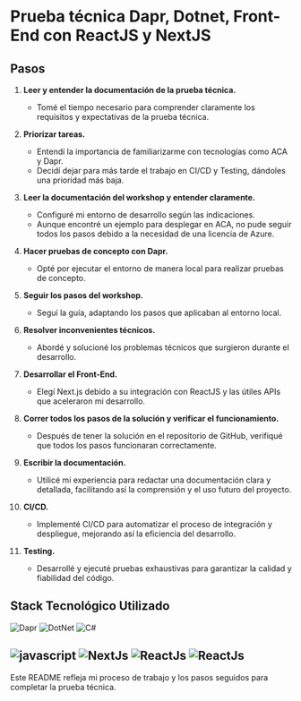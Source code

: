 # Prueba técnica Dapr, Dotnet, Front-End con ReactJS y NextJS

## Pasos

1. **Leer y entender la documentación de la prueba técnica.**
   - Tomé el tiempo necesario para comprender claramente los requisitos y expectativas de la prueba técnica.

2. **Priorizar tareas.**
   - Entendí la importancia de familiarizarme con tecnologías como ACA y Dapr.
   - Decidí dejar para más tarde el trabajo en CI/CD y Testing, dándoles una prioridad más baja.

3. **Leer la documentación del workshop y entender claramente.**
   - Configuré mi entorno de desarrollo según las indicaciones.
   - Aunque encontré un ejemplo para desplegar en ACA, no pude seguir todos los pasos debido a la necesidad de una licencia de Azure.

4. **Hacer pruebas de concepto con Dapr.**
   - Opté por ejecutar el entorno de manera local para realizar pruebas de concepto.

5. **Seguir los pasos del workshop.**
   - Seguí la guía, adaptando los pasos que aplicaban al entorno local.

6. **Resolver inconvenientes técnicos.**
   - Abordé y solucioné los problemas técnicos que surgieron durante el desarrollo.

7. **Desarrollar el Front-End.**
   - Elegí Next.js debido a su integración con ReactJS y las útiles APIs que aceleraron mi desarrollo.

8. **Correr todos los pasos de la solución y verificar el funcionamiento.**
   - Después de tener la solución en el repositorio de GitHub, verifiqué que todos los pasos funcionaran correctamente.

9. **Escribir la documentación.**
   - Utilicé mi experiencia para redactar una documentación clara y detallada, facilitando así la comprensión y el uso futuro del proyecto.

10. **CI/CD.**
    - Implementé CI/CD para automatizar el proceso de integración y despliegue, mejorando así la eficiencia del desarrollo.

11. **Testing.**
    - Desarrollé y ejecuté pruebas exhaustivas para garantizar la calidad y fiabilidad del código.

## Stack Tecnológico Utilizado


![Dapr](https://dapr.io/images/dapr.svg)
![DotNet](https://img.icons8.com/color/100/net-framework.png)
![C#](https://img.icons8.com/ios-filled/100/c-sharp-logo.png)

![javascript](https://img.icons8.com/color/100/javascript--v1.png)
![NextJs](https://img.icons8.com/color/100/nextjs.png)
![ReactJs](https://img.icons8.com/officel/100/react.png)
![ReactJs](https://img.icons8.com/color/100/tailwind_css.png)
--- 

Este README refleja mi proceso de trabajo y los pasos seguidos para completar la prueba técnica.
